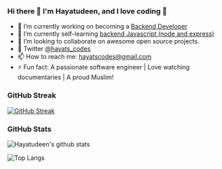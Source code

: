 ### Hi there 👋 I'm Hayatudeen, and I love coding 🥰

- 🔭 I’m currently working on becoming a [Backend Developer]( https://github.com/HayatsCodes/backend_js)
- 🌱 I’m currently self-learning [backend Javascript (node and express)]( https://github.com/HayatsCodes/backend_js)
- 👯 I’m looking to collaborate on awesome open source projects.
- 💬 Twitter [@hayats_codes](https://twitter.com/hayats_codes)
- 📫 How to reach me: hayatscodes@gmail.com
- ⚡ Fun fact: A passionate software engineer | Love watching documentaries | A proud Muslim!

### GitHub Streak
[![GitHub Streak](https://streak-stats.demolab.com/?user=HayatsCodes&theme=merko)](https://git.io/streak-stats)

### GitHub Stats
![Hayatudeen's github stats](https://github-readme-stats.vercel.app/api?username=HayatsCodes&show_icons=true&theme=merko)

![Top Langs](https://github-readme-stats.vercel.app/api/top-langs/?username=HayatsCodes&theme=merko&layout=compact)


